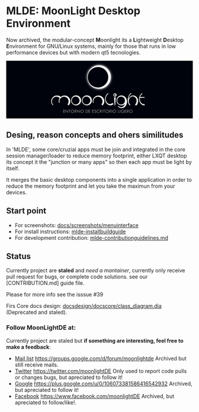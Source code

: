 MLDE: MoonLight Desktop Environment
=======================================

Now archived, the modular-concept **M**oonlight its a **L**ightweight **D**esktop **E**nvironment for GNU/Linux systems, mainly for those that runs in low performance devices but with modern qt5 tecnologies.

![MoonlightDE](screenshots/moonlightde-large.png)

Desing, reason concepts and ohers similitudes
-----------------------------------------------

In 'MLDE', some core/cruzial apps must be join and integrated in the core session manager/loader to reduce  memory footprint, either LXQT desktop its concept it the "junction or many apps" so then each app must be light by itself.

It merges the basic desktop components into a single application in order to reduce the memory footprint and let you take the maximun from your devices.

Start point
---------------

* For screenshots: [docs/screenshots/menuinterface](screenshots/mlde-menuinterface-2015-04-27-133207_1366x768_scrot.png)
* For install instructions:  [mlde-installbuildguide](mlde-installbuildguide.md)
* For development contribution: [mlde-contributionguidelines.md](mlde-contributionguidelines.md)

Status
--------

Currently project are **staled** and *need a mantainer*, currently only receive pull request for bugs, or complete code solutions. see our [CONTRIBUTION.md] guide file.

Please for more info see the isssue #39

Firs Core docs design: [docsdesign/docscore/class_diagram.dia](docsdesign/docscore/class_diagram.dia) (Deprecated and staled).

### Follow MoonLightDE at:

Currently project are staled but **if something are interesting, feel free to make a feedback**:

* [Mail list](https://groups.google.com/d/forum/moonlightde) https://groups.google.com/d/forum/moonlightde Archived but still receive mails.
* [ Twitter](https://twitter.com/moonlightDE) https://twitter.com/moonlightDE Only used to report code pulls or changes bugs, but apreciated to follow it!
* [ Google](https://plus.google.com/u/0/106073381586416542932) https://plus.google.com/u/0/106073381586416542932 Archived, but apreciated to follow it!
* [ Facebook](https://www.facebook.com/moonlightDE) https://www.facebook.com/moonlightDE Archived, but apreciated to follow/like!.
